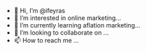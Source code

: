 - 👋 Hi, I’m @ifeyras
- 👀 I’m interested in online marketing...
- 🌱 I’m currently learning aflation marketing...
- 💞️ I’m looking to collaborate on ...
- 📫 How to reach me ...

<!---
ifeyras/ifeyras is a ✨ special ✨ repository because its `README.md` (this file) appears on your GitHub profile.
You can click the Preview link to take a look at your changes.
--->
